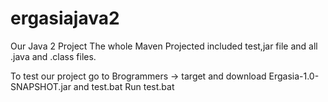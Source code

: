 # ergasiajava2
Our Java 2 Project
The whole Maven Projected included test,jar file and all .java and .class files.

To test our project go to Brogrammers -> target and download Ergasia-1.0-SNAPSHOT.jar and test.bat
Run test.bat

